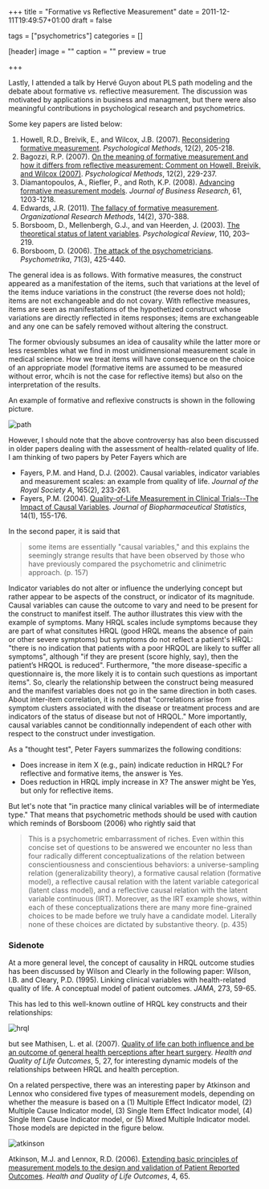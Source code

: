 +++
title = "Formative vs Reflective Measurement"
date = 2011-12-11T19:49:57+01:00
draft = false

tags = ["psychometrics"]
categories = []

[header]
image = ""
caption = ""
preview = true

+++

Lastly, I attended a talk by Hervé Guyon about PLS path modeling and the debate about formative *vs.* reflective measurement. 
The discussion was motivated by applications in business and managment, but there were also meaningful contributions in psychological research and psychometrics. 

Some key papers are listed below:

1. Howell, R.D., Breivik, E., and Wilcox, J.B. (2007). [Reconsidering formative measurement](http://www.ncbi.nlm.nih.gov/pubmed/17563173). *Psychological Methods*, 12(2), 205-218.
2. Bagozzi, R.P. (2007). [On the meaning of formative measurement and how it differs from reflective measurement: Comment on Howell, Breivik, and Wilcox (2007)](http://www.ncbi.nlm.nih.gov/pubmed/17563175). *Psychological Methods*, 12(2), 229-237.
3. Diamantopoulos, A., Riefler, P., and Roth, K.P. (2008). [Advancing formative measurement models](http://homepage.univie.ac.at/katharina.roth/research/Formative_Measurement_JBR.pdf). *Journal of Business Research*, 61, 1203-1218.
4. Edwards, J.R. (2011). [The fallacy of formative measurement](http://orm.sagepub.com/content/14/2/370.abstract). *Organizational Research Methods*, 14(2), 370-388.
5. Borsboom, D., Mellenbergh, G.J., and van Heerden, J. (2003). [The theoretical status of latent variables](https://sites.google.com/site/borsboomdenny/BorsboomLatentvars2003.pdf). *Psychological Review*, 110, 203–219.
6. Borsboom, D. (2006). [The attack of the psychometricians](https://sites.google.com/site/borsboomdenny/BorsboomPM2006.pdf). *Psychometrika*, 71(3), 425-440.

The general idea is as follows. With formative measures, the construct appeared as a manifestation of the items, such that variations at the level of the items induce variations in the construct (the reverse does not hold); items are not exchangeable and do not covary. With reflective measures, items are seen as manifestations of the hypothetized construct whose variations are directly reflected in items responses; items are exchangeable and any one can be safely removed without altering the construct.

The former obviously subsumes an idea of causality while the latter more or less resembles what we find in most unidimensional measurement scale in medical science. How we treat items will have consequence on the choice of an appropriate model (formative items are assumed to be measured without error, whcih is not the case for reflective items) but also on the interpretation of the results.

An example of formative and reflexive constructs is shown in the following picture.

![path](/img/20111211213531.png)

However, I should note that the above controversy has also been discussed in older papers dealing with the assessment of health-related quality of life. I am thinking of two papers by Peter Fayers which are

- Fayers, P.M. and Hand, D.J. (2002). Causal variables, indicator variables and measurement scales: an example from quality of life. *Journal of the Royal Society A*, 165(2), 233-261.
- Fayers, P.M. (2004). [Quality-of-Life Measurement in Clinical Trials--The Impact of Causal Variables](http://www.ncbi.nlm.nih.gov/pubmed/15027506). *Journal of Biopharmaceutical Statistics*, 14(1), 155-176.

In the second paper, it is said that

> some items are essentially "causal variables," and this explains the seemingly strange results that have been observed by those who have previously compared the psychometric and clinimetric approach. (p. 157)

Indicator variables do not alter or influence the underlying concept but rather appear to be aspects of the construct, or indicator of its magnitude. Causal variables can cause the outcome to vary and need to be present for the construct to manifest itself. The author illustrates this view with the example of symptoms. Many HRQL scales include symptoms because they are part of what consitutes HRQL (good HRQL means the absence of pain or other severe symptoms) but symptoms do not reflect a patient's HRQL: "there is no indication that patients with a poor HRQOL are likely to suffer all symptoms", although "if they are present (score highly, say), then the patient’s HRQOL is reduced". Furthermore, "the more disease-specific a questionnaire is, the more likely it is to contain such questions as important items". So, clearly the relationship between the construct being measured and the manifest variables does not go in the same direction in both cases. About inter-item correlation, it is noted that "correlations arise from symptom clusters associated with the disease or treatment process and are indicators of the status of disease but not of HRQOL." More importantly, causal variables cannot be conditionnally independent of each other with respect to the construct under investigation.

As a "thought test", Peter Fayers summarizes the following conditions:

- Does increase in item X (e.g., pain) indicate reduction in HRQL? For reflective and formative items, the answer is Yes. 
- Does reduction in HRQL imply increase in X? The answer might be Yes, but only for reflective items.

But let's note that "in practice many clinical variables will be of intermediate type." That means that psychometric methods should be used with caution which reminds of Borsboom (2006) who rightly said that

> This is a psychometric embarrassment of riches. Even within this concise set of questions to be answered we encounter no less than four radically different conceptualizations of the relation between conscientiousness and conscientious behaviors: a universe-sampling relation (generalizability theory), a formative causal relation (formative model), a reflective causal relation with the latent variable categorical (latent class model), and a reflective causal relation with the latent variable continuous (IRT). Moreover, as the IRT example shows, within each of these conceptualizations there are many more fine-grained choices to be made before we truly have a candidate model. Literally none of these choices are dictated by substantive theory. (p. 435)


### Sidenote

At a more general level, the concept of causality in HRQL outcome studies has been discussed by Wilson and Clearly in the following paper:
Wilson, I.B. and Cleary, P.D. (1995). Linking clinical variables with health-related quality of life. A conceptual model of patient outcomes. *JAMA*, 273, 59-65. 

This has led to this well-known outline of HRQL key constructs and their relationships:

![hrql](/img/20111212104356.png)

but see 
Mathisen, L. et al. (2007). [Quality of life can both influence and be an outcome of general health perceptions after heart surgery](http://www.hqlo.com/content/5/1/27). *Health and Quality of Life Outcomes*, 5, 27,
for interesting dynamic models of the relationships between HRQL and health perception.

On a related perspective, there was an interesting paper by Atkinson and Lennox who considered five types of measurement models, depending on whether the measure is based on a (1) Multiple Effect Indicator model, (2) Multiple Cause Indicator model, (3) Single Item Effect Indicator model, (4) Single Item Cause Indicator model, or (5) Mixed Multiple Indicator model. Those models are depicted in the figure below.

![atkinson](/img/20111212111507.png)

Atkinson, M.J. and Lennox, R.D. (2006). [Extending basic principles of measurement models to the design and validation of Patient Reported Outcomes](http://www.zevep.com/dokumente/biomed/1477-7525-4-65.pdf). *Health and Quality of Life Outcomes*, 4, 65.
